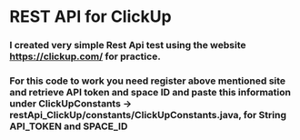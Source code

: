 # REST API for ClickUp 

### I created very simple Rest Api test using the website https://clickup.com/ for practice.
### For this code to work you need register above mentioned site and retrieve API token and space ID and paste this information under ClickUpConstants -> restApi_ClickUp/constants/ClickUpConstants.java, for String API_TOKEN and SPACE_ID

